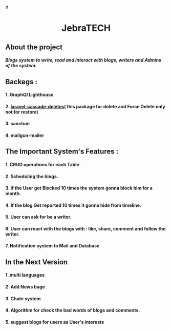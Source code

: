 #<center><h1> JebraTECH </h1></center>
## About the project
##### Blogs system to write, read and interact with blogs, writers and Admins of the system.

## Backegs :
#### 1. GraphQl Lighthouse 
#### 2. <a href='https://github.com/shiftonelabs/laravel-cascade-deletes'>laravel-cascade-deletes</a>( this package for <b>delete and Force Delete</b> only not for restore)
#### 3. sanctum 
#### 4. mailgun-mailer


## The Important System's Features :
#### 1. CRUD operations for each Table.  
#### 2. Scheduling the blogs.  
#### 3. If the User get Blocked 10 times the system gonna block him for a month.  
#### 4. If the blog Get reported 10 times it gonna hide from timeline.
#### 5. User can ask for be a writer.
#### 6. User can react with the blogs with : like, share, comment and follow the writer.
#### 7. Notification system to Mail and Database 

## In the Next Version
#### 1. multi languages
#### 2. Add News bage 
#### 3. Chate system 
#### 4. Algorithm for check the bad words of blogs and comments.
#### 5. suggest blogs for users as User's interests
